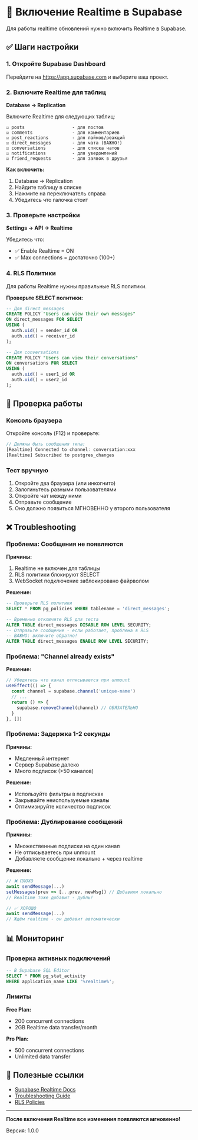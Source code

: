 # 🔴 Включение Realtime в Supabase

Для работы realtime обновлений нужно включить Realtime в Supabase.

## ✅ Шаги настройки

### 1. Откройте Supabase Dashboard

Перейдите на https://app.supabase.com и выберите ваш проект.

### 2. Включите Realtime для таблиц

**Database → Replication**

Включите Realtime для следующих таблиц:

```
☑ posts                  - для постов
☑ comments               - для комментариев  
☑ post_reactions         - для лайков/реакций
☑ direct_messages        - для чата (ВАЖНО!)
☑ conversations          - для списка чатов
☑ notifications          - для уведомлений
☑ friend_requests        - для заявок в друзья
```

**Как включить:**
1. Database → Replication
2. Найдите таблицу в списке
3. Нажмите на переключатель справа
4. Убедитесь что галочка стоит

### 3. Проверьте настройки

**Settings → API → Realtime**

Убедитесь что:
- ✅ Enable Realtime = ON
- ✅ Max connections = достаточно (100+)

### 4. RLS Политики

Для работы Realtime нужны правильные RLS политики.

**Проверьте SELECT политики:**

```sql
-- Для direct_messages
CREATE POLICY "Users can view their own messages"
ON direct_messages FOR SELECT
USING (
  auth.uid() = sender_id OR 
  auth.uid() = receiver_id
);

-- Для conversations
CREATE POLICY "Users can view their conversations"
ON conversations FOR SELECT
USING (
  auth.uid() = user1_id OR 
  auth.uid() = user2_id
);
```

## 🧪 Проверка работы

### Консоль браузера

Откройте консоль (F12) и проверьте:

```javascript
// Должны быть сообщения типа:
[Realtime] Connected to channel: conversation:xxx
[Realtime] Subscribed to postgres_changes
```

### Тест вручную

1. Откройте два браузера (или инкогнито)
2. Залогиньтесь разными пользователями
3. Откройте чат между ними
4. Отправьте сообщение
5. Оно должно появиться МГНОВЕННО у второго пользователя

## ❌ Troubleshooting

### Проблема: Сообщения не появляются

**Причины:**
1. Realtime не включен для таблицы
2. RLS политики блокируют SELECT
3. WebSocket подключение заблокировано файрволом

**Решение:**
```sql
-- Проверьте RLS политики
SELECT * FROM pg_policies WHERE tablename = 'direct_messages';

-- Временно отключите RLS для теста
ALTER TABLE direct_messages DISABLE ROW LEVEL SECURITY;
-- Отправьте сообщение - если работает, проблема в RLS
-- ВАЖНО: включите обратно!
ALTER TABLE direct_messages ENABLE ROW LEVEL SECURITY;
```

### Проблема: "Channel already exists"

**Решение:**
```typescript
// Убедитесь что канал отписывается при unmount
useEffect(() => {
  const channel = supabase.channel('unique-name')
  // ...
  return () => {
    supabase.removeChannel(channel) // ОБЯЗАТЕЛЬНО
  }
}, [])
```

### Проблема: Задержка 1-2 секунды

**Причины:**
- Медленный интернет
- Сервер Supabase далеко
- Много подписок (>50 каналов)

**Решение:**
- Используйте фильтры в подписках
- Закрывайте неиспользуемые каналы
- Оптимизируйте количество подписок

### Проблема: Дублирование сообщений

**Причины:**
- Множественные подписки на один канал
- Не отписываетесь при unmount
- Добавляете сообщение локально + через realtime

**Решение:**
```typescript
// ❌ ПЛОХО
await sendMessage(...)
setMessages(prev => [...prev, newMsg]) // Добавили локально
// Realtime тоже добавит - дубль!

// ✅ ХОРОШО
await sendMessage(...)
// Ждём realtime - он добавит автоматически
```

## 📊 Мониторинг

### Проверка активных подключений

```sql
-- В Supabase SQL Editor
SELECT * FROM pg_stat_activity 
WHERE application_name LIKE '%realtime%';
```

### Лимиты

**Free Plan:**
- 200 concurrent connections
- 2GB Realtime data transfer/month

**Pro Plan:**
- 500 concurrent connections
- Unlimited data transfer

## 🔗 Полезные ссылки

- [Supabase Realtime Docs](https://supabase.com/docs/guides/realtime)
- [Troubleshooting Guide](https://supabase.com/docs/guides/realtime/troubleshooting)
- [RLS Policies](https://supabase.com/docs/guides/auth/row-level-security)

---

**После включения Realtime все изменения появляются мгновенно!**

Версия: 1.0.0

